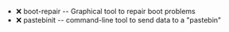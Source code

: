 - :x:  boot-repair  --	Graphical tool to repair boot problems
- :x:  pastebinit  --	command-line tool to send data to a "pastebin"
